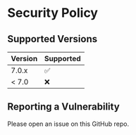 # Security Policy

## Supported Versions


| Version | Supported          |
| ------- | ------------------ |
| 7.0.x   | :white_check_mark: |
| < 7.0   | :x:                |

## Reporting a Vulnerability

Please open an issue on this GitHub repo.
